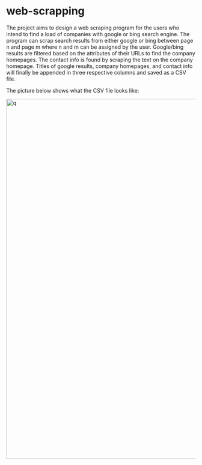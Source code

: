 # web-scrapping

The project aims to design a web scraping program for the users who intend to find a load of companies with google or bing search engine. The program can scrap search results from either google or bing between page n and page m where n and m can be assigned by the user. Google/bing results are filtered based on the attributes of their URLs to find the company homepages. The contact info is found by scraping the text on the company homepage. Titles of google results, company homepages, and contact info will finally be appended in three respective columns and saved as a CSV file.



The picture below shows what the CSV file looks like: 

<img width="957" alt="q" src="https://user-images.githubusercontent.com/67080724/127487062-cb2a54db-5896-4aea-aab9-90e24a809e94.png">

